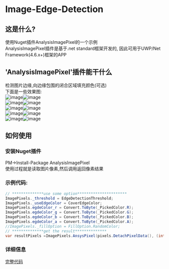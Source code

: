 # Image-Edge-Detection
## 这是什么?  
使用Nuget插件AnalysisImagePixel的一个示例  
AnalysisImagePixel插件是基于.net standard框架开发的, 因此可用于UWP/Net Framework(4.6.x+)框架的APP
## 'AnalysisImagePixel'插件能干什么
检测图片边缘,向边缘包围的闭合区域填充颜色(可选)  
下面是一些效果图:  
![image](https://raw.githubusercontent.com/songshizhao/Image-Edge-Detection/master/CropImage/CropImage/samples/1.jpg)![image](https://raw.githubusercontent.com/songshizhao/Image-Edge-Detection/master/CropImage/CropImage/samples/1.1.jpg)  
![image](https://raw.githubusercontent.com/songshizhao/Image-Edge-Detection/master/CropImage/CropImage/samples/2.jpg)![image](https://raw.githubusercontent.com/songshizhao/Image-Edge-Detection/master/CropImage/CropImage/samples/2.1.jpg)  
![image](https://raw.githubusercontent.com/songshizhao/Image-Edge-Detection/master/CropImage/CropImage/samples/1.jpg)![image](https://raw.githubusercontent.com/songshizhao/Image-Edge-Detection/master/CropImage/CropImage/samples/3.1.jpg)  
![image](https://raw.githubusercontent.com/songshizhao/Image-Edge-Detection/master/CropImage/CropImage/samples/3.jpg)![image](https://raw.githubusercontent.com/songshizhao/Image-Edge-Detection/master/CropImage/CropImage/samples/4.1.jpg)  
![image](https://raw.githubusercontent.com/songshizhao/Image-Edge-Detection/master/CropImage/CropImage/samples/1.jpg)![image](https://raw.githubusercontent.com/songshizhao/Image-Edge-Detection/master/CropImage/CropImage/samples/4.1.jpg)  
## 如何使用
### 安装Nuget插件 
PM->Install-Package AnalysisImagePixel  
使用过程就是读取图片像素,然后调用返回像素结果    
### 示例代码:
``` csharp
// **************use some option**********************
ImagePixels._threshold = EdgeDetectionThreshold;
ImagePixels._useEdgeColor = CoverEdgeColor;
ImagePixels.egdeColor_r = Convert.ToByte(_PickedColor.R);
ImagePixels.egdeColor_g = Convert.ToByte(_PickedColor.G);
ImagePixels.egdeColor_b = Convert.ToByte(_PickedColor.B);
ImagePixels.egdeColor_a = Convert.ToByte(_PickedColor.A);
//ImagePixels._fillOption = FillOption.RandomColor;
// **************get the result**************
var resultPixels =ImagePixels.AnsysPixel(pixels.DetachPixelData(), (int)bitmapDecoder.PixelWidth, (int)bitmapDecoder.PixelHeight);
```
### 详细信息
[完整代码](https://github.com/songshizhao/Image-Edge-Detection/blob/master/CropImage/CropImage/MainPage.xaml.cs "how to use")



